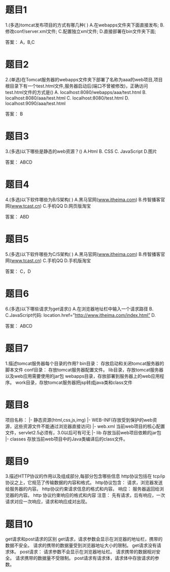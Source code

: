 # 题目1
1.(多选)tomcat发布项目的方式有哪几种( )
A.在webapps文件夹下面直接发布;
B.修改conf/server.xml文件;
C.配置独立xml文件;
D.直接部署在bin文件夹下面;

答案： A，B,C


# 题目2
2.(单选)在Tomcat服务器的webapps文件夹下部署了名称为aaa的web项目,项目根目录下有一个test.html文件,服务器启动后(端口不曾被修改)，正确访问test.html文件的方式是()
A. localhost:8080/webapps/aaa/test.html
B. localhost:8080/aaa/test.html
C. localhost:8080/test.html
D. localhost:9090/aaa/test.html

答案： B

# 题目3
3.(多选)以下哪些是静态的web资源？()
A.Html  B. CSS  C. JavaScript  D.图片

答案： ABCD

# 题目4
4.(多选)以下软件哪些为B/S架构(  )
A.黑马官网(www.itheima.com)
B.传智播客官网(www.tcast.cn)
C.手机QQ
D.网页版淘宝

答案： ABD

# 题目5
5.(多选)以下软件哪些为C/S架构(  )
A.黑马官网(www.itheima.com)
B.传智播客官网(www.tcast.cn)
C.手机QQ
D.手机版淘宝

答案： C，D

# 题目6
6.(多选)以下哪些请求为get请求()
A.在浏览器地址栏中输入一个请求路径
B.<a href=”http://www.itheima.com/index.html”></a>
C.JavaScript代码: location.href=”http://www.itheima.com/index.html”
D.<form action=”http://www.itheima.com/index.html” ></form>

答案： ABCD

# 题目7
1.描述tomcat服务器每个目录的作用?
bin目录： 存放启动和关闭tomcat服务器的脚本文件
conf目录： 存放tomcat服务器配置文件。
lib目录，存放tomcat服务器以及web应用需要使用的jar包
webapps目录，存放部署到服务器上的web应用程序。
work目录，存放tomcat服务器把jsp转成java类和class文件

# 题目8
项目名称：
    |- 静态资源(html,css,js,img)
    |- WEB-INF(存放受到保护的web资源，这些资源文件不能通过浏览器直接访问)
        |- web.xml 当前web项目的核心配置文件，servlet2.5必须有，3.0以后可有可无
        |- lib 存放当前web项目依赖的jar包
        |- classes 存放当前web项目中的Java类编译后的class文件。
# 题目9
3.描述HTTP协议的作用以及组成部分,每部分包含哪些信息
http协议包括在 tcp/ip 协议之上，它规范了传输数据的内容和格式。
http协议包含：
    请求，浏览器发送给服务器的内容。
        http协议约束请求信息的格式和内容。
    响应： 服务器返回给浏览器的内容。
        http 协议约束响应的格式和内容
    注意： 先有请求，后有响应，一次请求对应一次响应，请求和响应成对出现。

# 题目10
get请求和post请求的区别
get请求，请求参数会显示在浏览器的地址栏，携带的数据不安全。
请求的携带的数据量受到浏览器地址大小的限制。
get请求没有请求体。
post请求：
请求参数不会显示在浏览器地址栏。
请求携带的数据相对安全。
请求携带的数据量不受限制。
post请求有请求体，请求体中存放请求的参数。